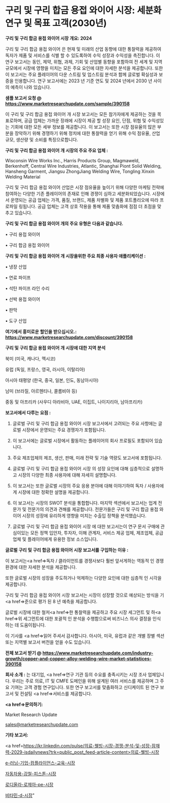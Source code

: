 # 구리 및 구리 합금 용접 와이어 시장: 세분화 연구 및 목표 고객(2030년)

<strong>구리 및 구리 합금 용접 와이어 시장 개요: 2024</strong>

구리 및 구리 합금 용접 와이어 은 현재 및 미래의 산업 동향에 대한 통찰력을 제공하여 독자가 제품 및 서비스를 식별 할 수 있도록하여 수익 성장과 수익성을 촉진합니다. 이 연구 보고서는 동인, 제약, 위협, 과제, 기회 및 산업별 동향을 포함하여 전 세계 및 지역 규모에서 시장에 영향을 미치는 모든 주요 요인에 대한 자세한 분석을 제공합니다. 또한이 보고서는 주요 플레이어의 다운 스트림 및 업스트림 분석과 함께 글로벌 확실성과 보증을 인용합니다. 연구 보고서에는 2023 년 기준 연도 및 2024 년에서 2030 년 사이의 예측이 나와 있습니다.



<strong>샘플 보고서 요청 @ <a href=https://www.marketresearchupdate.com/sample/390158>https://www.marketresearchupdate.com/sample/390158</a></strong>

이 구리 및 구리 합금 용접 와이어 개 시장 보고서는 모든 참가자에게 제공하는 것을 목표로하며, 공급 업체는 가까운 장래에 시장이 제공 할 성장 요인, 단점, 위협 및 수익성있는 기회에 대한 모든 세부 정보를 제공합니다. 이 보고서는 또한 시장 점유율의 많은 부분을 장악하기 위해 경쟁하기 위해 정치에 대한 통찰력을 얻기 위해 수익 점유율, 산업 규모, 생산량 및 소비를 특징으로합니다.



<strong>구리 및 구리 합금 용접 와이어 개 시장의 주요 주요 업체 :</strong>

Wisconsin Wire Works Inc., Harris Products Group, Magmaweld, Berkenhoff, Central Wire Industries, Atlantic, Shanghai Piont Solid Welding, Hansheng Garment, Jiangsu ZhongJiang Welding Wire, Tongling Xinxin Welding Material

구리 및 구리 합금 용접 와이어 산업은 시장 점유율을 높이기 위해 다양한 마케팅 전략에 참여하는 다양한 기존 플레이어의 존재로 인해 경쟁이 심하고 세분화되었습니다. 시장에서 운영되는 공급 업체는 가격, 품질, 브랜드, 제품 차별화 및 제품 포트폴리오에 따라 프로파일 링됩니다. 공급 업체는 고객 상호 작용을 통해 제품 맞춤화에 점점 더 초점을 맞추고 있습니다.



<strong>구리 및 구리 합금 용접 와이어 개의 주요 유형은 다음과 같습니다.</strong>

• 구리 용접 와이어

• 구리 합금 용접 와이어



<strong>구리 및 구리 합금 용접 와이어 개 시장을위한 주요 최종 사용자 애플리케이션 :</strong>

• 냉장 산업

• 연료 파이프

• 석탄 파이프 라인 수리

• 선박 용접 와이어

• 판막

• 도구 산업



<strong>여기에서 흥미로운 할인을 받으십시오.: <a href=https://www.marketresearchupdate.com/discount/390158>https://www.marketresearchupdate.com/discount/390158</a></strong>



<strong>구리 및 구리 합금 용접 와이어 개 시장에 대한 지역 분석</strong>

북미 (미국, 캐나다, 멕시코)

유럽 (독일, 프랑스, 영국, 러시아, 이탈리아)

아시아 태평양 (한국, 중국, 일본, 인도, 동남아시아)

남미 (브라질, 아르헨티나, 콜롬비아 등)

중동 및 아프리카 (사우디 아라비아, UAE, 이집트, 나이지리아, 남아프리카)



<strong>보고서에서 다루는 요점 :</strong>

1. 글로벌 구리 및 구리 합금 용접 와이어 시장 보고서에서 고려되는 주요 사항에는 글로벌 시장에서 운영되는 주요 경쟁자가 포함됩니다.

2. 이 보고서에는 글로벌 시장에서 활동하는 플레이어의 회사 프로필도 포함되어 있습니다.

3. 주요 제조업체의 제조, 생산, 판매, 미래 전략 및 기술 역량도 보고서에 포함됩니다.

4. 글로벌 구리 및 구리 합금 용접 와이어 시장 의 성장 요인에 대해 심층적으로 설명하고 시장의 다양한 최종 사용자에 대해 자세히 설명합니다.

5. 이 보고서는 또한 글로벌 시장의 주요 응용 분야에 대해 이야기하여 독자 / 사용자에게 시장에 대한 정확한 설명을 제공합니다.

6. 이 보고서는 시장의 SWOT 분석을 통합합니다. 마지막 섹션에서 보고서는 업계 전문가 및 전문가의 의견과 견해를 제공합니다. 전문가들은 구리 및 구리 합금 용접 와이어 시장의 성장에 유리하게 영향을 미치는 수출입 정책을 분석했습니다.

7. 글로벌 구리 및 구리 합금 용접 와이어 시장 에 대한 보고서는이 연구 문서 구매에 관심이있는 모든 정책 입안자, 투자자, 이해 관계자, 서비스 제공 업체, 제조업체, 공급 업체 및 플레이어에게 유용한 정보 소스입니다.



<strong>글로벌 구리 및 구리 합금 용접 와이어 시장 보고서를 구입하는 이유 :</strong>

이 보고서는<a href=>독자 / 클</a>라이언트를 경쟁사보다 훨씬 앞서게하는 역동적 인 경쟁 환경에 대한 자세한 분석을 제공합니다.

또한 글로벌 시장의 성장을 주도하거나 억제하는 다양한 요인에 대한 심층적 인 시각을 제공합니다.

구리 및 구리 합금 용접 와이어 시장 보고서는 시장이 성장할 것으로 예상되는 방식을 기<a href=>준으로</a> 평가 된 8 년 예측을 제공합니다.

글로벌 시장에 대한 철저<a href=>한 통찰력</a>을 제공하고 주요 시장 세그먼트 및 하<a href=>위 세그</a>먼트에 대한 포괄적 인 분석을 수행함으로써 비즈니스 의사 결정을 인식하는 데 도움이됩니다.

이 기사를 <a href=>읽어 주</a>셔서 감사합니다. 아시아, 미국, 유럽과 같은 개별 장별 섹션 또는 지역별 보고서 버전을 얻을 수도 있습니다.



<strong>전체 보고서 받기 @ <a href=https://www.marketresearchupdate.com/industry-growth/copper-and-copper-alloy-welding-wire-market-statistices-390158>https://www.marketresearchupdate.com/industry-growth/copper-and-copper-alloy-welding-wire-market-statistices-390158</a></strong>



<strong>회사 소개 :</strong>
는 대기업, <a href=>연구 기</a>관 등의 수요를 충족시키는 시장 조사 업체입니다. 우리는 주로 의료, IT 및 CMFE 도메인을 위해 설계된 여러 서비스를 제공하며 그 주요 기여는 고객 경험 연구입니다. 또한 연구 보고서를 맞춤화하고 신디케이트 된 연구 보고서 및 컨설팅 <a href=>서비</a>스를 제공합니다.



<strong><a href=>문의하기:</a></strong>

Market Research Update

sales@marketresearchupdate.com



<strong>기타 보고서:</strong>

<a href=https://kr.linkedin.com/pulse/의료-웰빙-시장-경쟁-분석-및-성장-잠재력-2029-isdailynews?trk=public_post_feed-article-content>의료-웰빙-시장</a>

<a href=https://www.linkedin.com/pulse/e-러닝-기업-컴플라이언스-교육-시장-현재-및-미래-성장-2029/>e-러닝-기업-컴플라이언스-교육-시장</a>

<a href=https://www.linkedin.com/pulse/자동차용-강철-피스톤-시장-진입-전략-및-위험-평가2029년-market-matrix-musings-analysis-vttnf/>자동차용-강철-피스톤-시장</a>

<a href=https://www.linkedin.com/pulse/로디올라-로제아-pe-시장-동향-및-성장-전망-data-dive-diaries-24-analysis-wo3yf/>로디올라-로제아-pe-시장</a>

<a href=https://www.linkedin.com/pulse/비타민-d-시장-세분화-연구-및-목표-고객2030년-analytics-avenue-adventures-24-ana-qeqec/>비타민-d-시장</a>"
